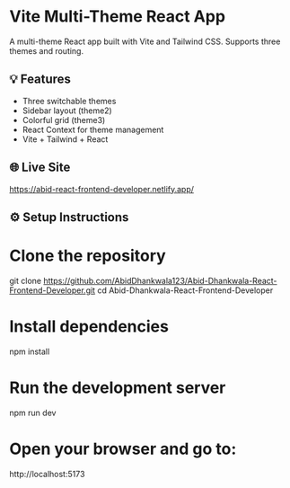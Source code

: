# Vite Multi-Theme React App

A multi-theme React app built with Vite and Tailwind CSS. Supports three themes and routing.

## 💡 Features

- Three switchable themes
- Sidebar layout (theme2)
- Colorful grid (theme3)
- React Context for theme management
- Vite + Tailwind + React

## 🌐 Live Site
https://abid-react-frontend-developer.netlify.app/

## ⚙️ Setup Instructions

# Clone the repository
git clone https://github.com/AbidDhankwala123/Abid-Dhankwala-React-Frontend-Developer.git
cd Abid-Dhankwala-React-Frontend-Developer

# Install dependencies
npm install

# Run the development server
npm run dev

# Open your browser and go to:
http://localhost:5173




